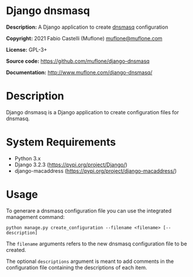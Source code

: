 # Django dnsmasq

**Description:** A Django application to create 
[dnsmasq](http://www.thekelleys.org.uk/dnsmasq/doc.html) configuration

**Copyright:** 2021 Fabio Castelli (Muflone) <muflone@muflone.com>

**License:** GPL-3+

**Source code:** https://github.com/muflone/django-dnsmasq

**Documentation:** http://www.muflone.com/django-dnsmasq/

# Description

Django dnsmasq is a Django application to create configuration files
for dnsmasq.

# System Requirements

* Python 3.x
* Django 3.2.3 (https://pypi.org/project/Django/)
* django-macaddress (https://pypi.org/project/django-macaddress/)

# Usage

To generare a dnsmasq configuration file you can use the integrated
management command:

    python manage.py create_configuration --filename <filename> [--description]

The `filename` arguments refers to the new dnsmasq configuration file
to be created.

The optional `descriptions` argument is meant to add comments in the
configuration file containing the descriptions of each item.
